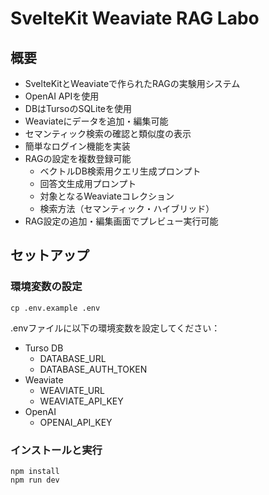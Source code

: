 # SvelteKit Weaviate RAG Labo

## 概要
- SvelteKitとWeaviateで作られたRAGの実験用システム
- OpenAI APIを使用
- DBはTursoのSQLiteを使用
- Weaviateにデータを追加・編集可能
- セマンティック検索の確認と類似度の表示
- 簡単なログイン機能を実装
- RAGの設定を複数登録可能
  - ベクトルDB検索用クエリ生成プロンプト
  - 回答文生成用プロンプト
  - 対象となるWeaviateコレクション
  - 検索方法（セマンティック・ハイブリッド）
- RAG設定の追加・編集画面でプレビュー実行可能

## セットアップ
### 環境変数の設定

```shell
cp .env.example .env
```

.envファイルに以下の環境変数を設定してください：

- Turso DB
  - DATABASE_URL
  - DATABASE_AUTH_TOKEN
- Weaviate
  - WEAVIATE_URL
  - WEAVIATE_API_KEY
- OpenAI
  - OPENAI_API_KEY

### インストールと実行

```shell
npm install
npm run dev
```
